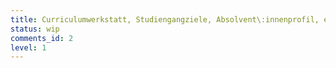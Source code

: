 ```yaml
---
title: Curriculumwerkstatt, Studiengangziele, Absolvent\:innenprofil, externe Expertise, Studierendenbeteiligung
status: wip
comments_id: 2
level: 1
---
```



